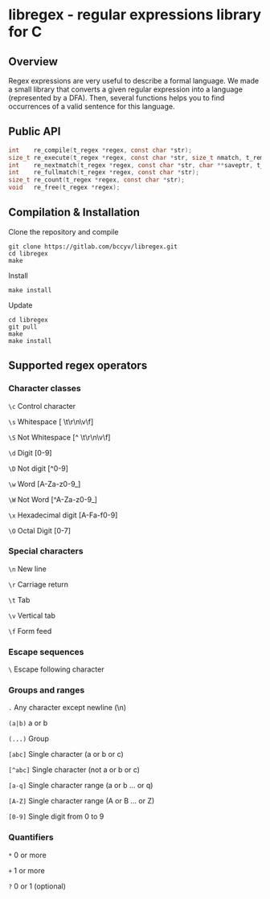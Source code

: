 # libregex - regular expressions library for C

## Overview
Regex expressions are very useful to describe a formal language. We made a small library that converts a given regular expression into a language (represented by a DFA). Then, several functions helps you to find occurrences of a valid sentence for this language.

## Public API
```C
int    re_compile(t_regex *regex, const char *str);
size_t re_execute(t_regex *regex, const char *str, size_t nmatch, t_rematch *pmatch);
int    re_nextmatch(t_regex *regex, const char *str, char **saveptr, t_rematch *match);
int    re_fullmatch(t_regex *regex, const char *str);
size_t re_count(t_regex *regex, const char *str);
void   re_free(t_regex *regex);
```

## Compilation & Installation
Clone the repository and compile
```
git clone https://gitlab.com/bccyv/libregex.git
cd libregex
make
```
Install
```
make install
```
Update
```
cd libregex
git pull
make
make install
```

## Supported regex operators
### Character classes
`\c` Control character

`\s` Whitespace [ \t\r\n\v\f]

`\S` Not Whitespace [^ \t\r\n\v\f]

`\d` Digit [0-9]

`\D` Not digit [^0-9]

`\w` Word [A-Za-z0-9_]

`\W` Not Word [^A-Za-z0-9_]

`\x` Hexadecimal digit [A-Fa-f0-9]

`\O` Octal Digit [0-7]

### Special characters
`\n` New line

`\r` Carriage return

`\t` Tab

`\v` Vertical tab

`\f` Form feed

### Escape sequences
`\` Escape following character

### Groups and ranges
`.` Any character except newline (\n)

`(a|b)` a or b

`(...)` Group

`[abc]` Single character (a or b or c)

`[^abc]` Single character (not a or b or c)

`[a-q]` Single character range (a or b ... or q)

`[A-Z]` Single character range (A or B ... or Z)

`[0-9]` Single digit from 0 to 9

### Quantifiers
`*` 0 or more

`+` 1 or more

`?` 0 or 1 (optional)
